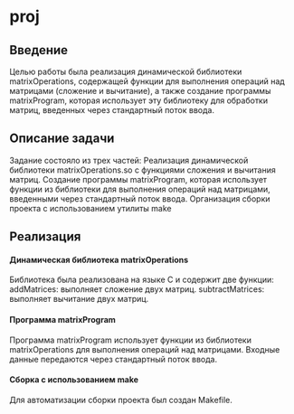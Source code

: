 # proj
## Введение
Целью работы была реализация динамической библиотеки matrixOperations, содержащей функции для выполнения операций над матрицами (сложение и вычитание), а также создание программы matrixProgram, которая использует эту библиотеку для обработки матриц, введенных через стандартный поток ввода.

## Описание задачи
Задание состояло из трех частей:
  Реализация динамической библиотеки matrixOperations.so с функциями сложения и вычитания матриц.
  Создание программы matrixProgram, которая использует функции из библиотеки для выполнения операций над матрицами, введенными через стандартный поток ввода.
  Организация сборки проекта с использованием утилиты make

## Реализация
#### Динамическая библиотека matrixOperations
Библиотека была реализована на языке C и содержит две функции:
addMatrices: выполняет сложение двух матриц.
subtractMatrices: выполняет вычитание двух матриц.
#### Программа matrixProgram
Программа matrixProgram использует функции из библиотеки matrixOperations для выполнения операций над матрицами. Входные данные передаются через стандартный поток ввода.
#### Сборка с использованием make
Для автоматизации сборки проекта был создан Makefile.
